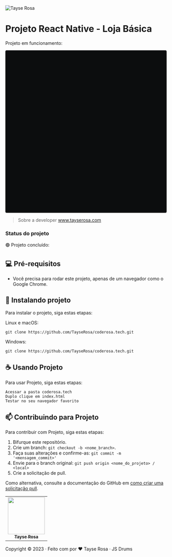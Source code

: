 <img src="https://tayserosa.com/wp-content/uploads/2024/08/Topo.png" alt="Tayse Rosa">

# Projeto React Native - Loja Básica

Projeto em funcionamento: 

<div data-snack-id="@tayse_rosa/projeto-loja-basica" data-snack-platform="android" data-snack-preview="true" data-snack-theme="dark" style="overflow:hidden;background:#0C0D0E;border:1px solid var(--color-border);border-radius:4px;height:505px;width:100%">
</div>

<script async src="https://snack.expo.dev/embed.js"></script>

> Sobre a developer www.tayserosa.com

### Status do projeto

🟢 Projeto concluído:

## 💻 Pré-requisitos

- Você precisa para rodar este projeto, apenas de um navegador como o Google Chrome.


## 🚀 Instalando projeto

Para instalar o projeto, siga estas etapas:

Linux e macOS:

```
git clone https://github.com/TayseRosa/coderosa.tech.git
```

Windows:
```
git clone https://github.com/TayseRosa/coderosa.tech.git
```

## ☕ Usando Projeto

Para usar Projeto, siga estas etapas:

```
Acessar a pasta coderosa.tech
Duplo clique em index.html
Testar no seu navegador favorito
```

## 📫 Contribuindo para Projeto

Para contribuir com Projeto, siga estas etapas:

1. Bifurque este repositório.
2. Crie um branch: `git checkout -b <nome_branch>`.
3. Faça suas alterações e confirme-as: `git commit -m '<mensagem_commit>'`
4. Envie para o branch original: `git push origin <nome_do_projeto> / <local>`
5. Crie a solicitação de pull.

Como alternativa, consulte a documentação do GitHub em [como criar uma solicitação pull](https://help.github.com/en/github/collaborating-with-issues-and-pull-requests/creating-a-pull-request).


<table>
  <tr>
    <td align="center">
      <a href="https://github.com/TayseRosa" title="Tayse Code Rosa">
        <img src="https://avatars.githubusercontent.com/u/31596454?v=4" width=115><br>
        <sub>
          <b>Tayse Rosa</b>
        </sub>
      </a>
    </td>
  </tr>
</table>

Copyright :copyright: 2023 · Feito com por ❤️ Tayse Rosa · JS Drums
